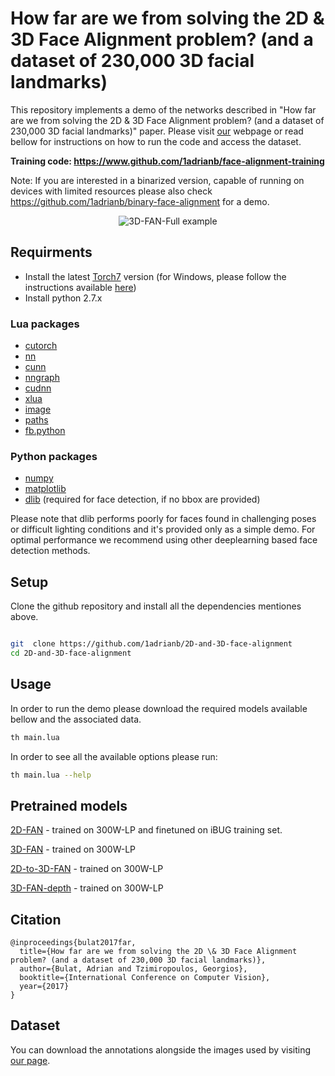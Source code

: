 # How far are we from solving the 2D \& 3D Face Alignment problem? (and a dataset of 230,000 3D facial landmarks)

This repository implements a demo of the networks described in "How far are we from solving the 2D \& 3D Face Alignment problem? (and a dataset of 230,000 3D facial landmarks)" paper. Please visit [our](https://www.adrianbulat.com) webpage or read bellow for instructions on how to run the code and access the dataset.

**Training code: <https://www.github.com/1adrianb/face-alignment-training>**

Note: If you are interested in a binarized version, capable of running on devices with limited resources please also check <https://github.com/1adrianb/binary-face-alignment> for a demo.

<p align='center'>
<img src='https://www.adrianbulat.com/images/image-z-examples.png' title='3D-FAN-Full example' style='max-width:600px'></img>
</p>

## Requirments

- Install the latest [Torch7](http://torch.ch/docs/getting-started.html) version (for Windows, please follow the instructions available [here](https://github.com/torch/distro/blob/master/win-files/README.md))
- Install python 2.7.x

### Lua packages

- [cutorch](https://github.com/torch/cutorch)
- [nn](https://github.com/torch/nn)
- [cunn](https://github.com/torch/cunn)
- [nngraph](https://github.com/torch/nngraph)
- [cudnn](https://github.com/soumith/cudnn.torch)
- [xlua](https://github.com/torch/xlua)
- [image](https://github.com/torch/image)
- [paths](https://github.com/torch/paths)
- [fb.python](https://github.com/facebook/fblualib/blob/master/fblualib/python/README.md)

### Python packages
- [numpy](http://www.numpy.org/)
- [matplotlib](https://matplotlib.org/)
- [dlib](https://pypi.python.org/pypi/dlib) (required for face detection, if no bbox are provided)

Please note that dlib performs poorly for faces found in challenging poses or difficult lighting conditions and it's provided only as a simple demo. For optimal performance we recommend using other deeplearning based face detection methods.

## Setup

Clone the github repository and install all the dependencies mentiones above.
```bash

git  clone https://github.com/1adrianb/2D-and-3D-face-alignment
cd 2D-and-3D-face-alignment
```

## Usage

In order to run the demo please download the required models available bellow and the associated data.

```bash
th main.lua
```

In order to see all the available options please run:

```bash
th main.lua --help
```

## Pretrained models

[2D-FAN](https://www.adrianbulat.com/downloads/FaceAlignment/2D-FAN-300W.t7) - trained on 300W-LP and finetuned on iBUG training set.

[3D-FAN](https://www.adrianbulat.com/downloads/FaceAlignment/3D-FAN.t7) - trained on 300W-LP

[2D-to-3D-FAN](https://www.adrianbulat.com/downloads/FaceAlignment/2D-to-3D-FAN.tar.gz) - trained on 300W-LP

[3D-FAN-depth](https://www.adrianbulat.com/downloads/FaceAlignment/3D-FAN-depth.t7) - trained on 300W-LP

## Citation

```
@inproceedings{bulat2017far,
  title={How far are we from solving the 2D \& 3D Face Alignment problem? (and a dataset of 230,000 3D facial landmarks)},
  author={Bulat, Adrian and Tzimiropoulos, Georgios},
  booktitle={International Conference on Computer Vision},
  year={2017}
}
```

## Dataset

You can download the annotations alongside the images used by visiting [our page](https://www.adrianbulat.com/face-alignment).
